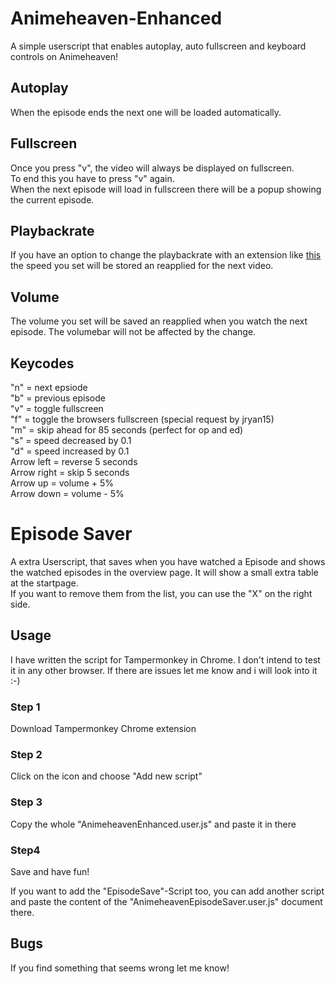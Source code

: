# Animeheaven-Enhanced

A simple userscript that enables autoplay, auto fullscreen and keyboard controls on Animeheaven!

## Autoplay 
When the episode ends the next one will be loaded automatically. <br>

## Fullscreen
Once you press "v", the video will always be displayed on fullscreen. <br>
To end this you have to press "v" again.<br>
When the next episode will load in fullscreen there will be a popup showing the current episode.

## Playbackrate
If you have an option to change the playbackrate with an extension like <a href="https://github.com/igrigorik/videospeed">this</a> the speed you set will be stored an reapplied for the next video.

## Volume
The volume you set will be saved an reapplied when you watch the next episode. The volumebar will not be affected by the change.

## Keycodes
"n" = next epsiode <br>
"b" = previous episode <br>
"v" = toggle fullscreen <br>
"f" = toggle the browsers fullscreen (special request by jryan15)<br>
"m" = skip ahead for 85 seconds (perfect for op and ed)<br>
"s" = speed decreased by 0.1<br>
"d" = speed increased by 0.1<br>
Arrow left = reverse 5 seconds <br>
Arrow right = skip 5 seconds<br>
Arrow up = volume + 5%<br>
Arrow down = volume - 5%<br>

# Episode Saver
A extra Userscript, that saves when you have watched a Episode and shows the watched episodes in the overview page. It will show a small extra table at the startpage.<br>
If you want to remove them from the list, you can use the "X" on the right side.

## Usage
I have written the script for Tampermonkey in Chrome. I don't intend to test it in any other browser. If there are issues let me know and i will look into it :-)

### Step 1
Download Tampermonkey Chrome extension
### Step 2
Click on the icon and choose "Add new script"
### Step 3
Copy the whole "AnimeheavenEnhanced.user.js" and paste it in there
### Step4
Save and have fun!

If you want to add the "EpisodeSave"-Script too, you can add another script and paste the content of the "AnimeheavenEpisodeSaver.user.js" document there.

## Bugs
If you find something that seems wrong let me know!
